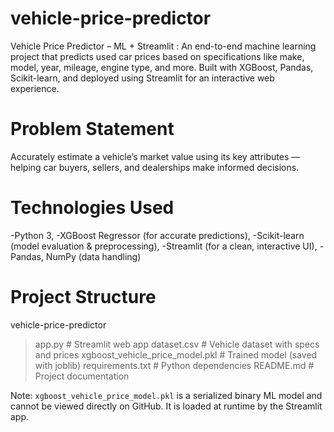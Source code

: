 # vehicle-price-predictor
Vehicle Price Predictor – ML + Streamlit : An end-to-end machine learning project that predicts used car prices based on specifications like make, model, year, mileage, engine type, and more. Built with XGBoost, Pandas, Scikit-learn, and deployed using Streamlit for an interactive web experience. 

# Problem Statement
Accurately estimate a vehicle’s market value using its key attributes — helping car buyers, sellers, and dealerships make informed decisions.

# Technologies Used
-Python 3,
-XGBoost Regressor (for accurate predictions),
-Scikit-learn (model evaluation & preprocessing),
-Streamlit (for a clean, interactive UI),
-Pandas, NumPy (data handling)

# Project Structure
vehicle-price-predictor
> app.py                  # Streamlit web app
> dataset.csv             # Vehicle dataset with specs and prices
> xgboost_vehicle_price_model.pkl  # Trained model (saved with joblib)
> requirements.txt        # Python dependencies
> README.md               # Project documentation

Note: `xgboost_vehicle_price_model.pkl` is a serialized binary ML model and cannot be viewed directly on GitHub.
It is loaded at runtime by the Streamlit app.
